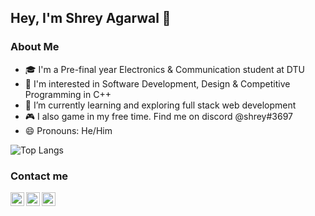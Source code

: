 ## Hey, I'm Shrey Agarwal 👋

### About Me
- 🎓 I'm a Pre-final year Electronics & Communication student at DTU 
- 👀 I'm interested in Software Development, Design & Competitive Programming in C++ 
- 🌱 I’m currently learning and exploring full stack web development
- 🎮 I also game in my free time. Find me on discord @shrey#3697 
- 😄 Pronouns: He/Him
<!--
**shreyagarwal13/shreyagarwal13** is a ✨ _special_ ✨ repository because its `README.md` (this file) appears on your GitHub profile.

Here are some ideas to get you started:

- 🔭 I’m currently working on ...
- 🌱 I’m currently learning ...
- 👯 I’m looking to collaborate on ...
- 🤔 I’m looking for help with ...
- 💬 Ask me about ...
- 📫 How to reach me: ...
- 😄 Pronouns: ...
- ⚡ Fun fact: ...
-->
<!-- <img src="https://gpvc.arturio.dev/shreyagarwal13" alt="profile views">  -->

<!-- ![Shrey's GitHub stats](https://github-readme-stats.vercel.app/api?username=shreyagarwal13&show_icons=true&hide=prs) -->
![Top Langs](https://github-readme-stats.vercel.app/api/top-langs/?username=shreyagarwal13&layout=compact&hide=jupyter%20notebook)



### Contact me

<p align="center">
  <a href="https://in.linkedin.com/in/shreyagarwal13/">
    <img align="left" alt="LinkedIn" width="22px" src="https://cdn-icons-png.flaticon.com/512/174/174857.png" />
  </a>
  <a href="https://github.com/shreyagarwal13">
    <img align="left" alt="GitHub" width="22px" src="https://cdn-icons-png.flaticon.com/512/25/25231.png" />
  </a>
  <a href="mailto:shreyagarwal406@gmail.com">
    <img align="left" alt="GMail" width="22px" src="https://image.flaticon.com/icons/png/512/732/732200.png" />
  </a>  
</p>
